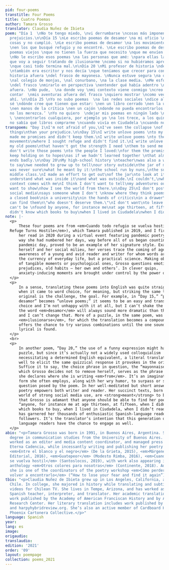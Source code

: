 ```yaml
---
pid: four-poems
transtitle: Four Poems
title: Cuatro Poemas
author: Tamara Grosso
translator: Claudia Nuñez de Ibieta
poem: "Día 1  \nNo te tengo miedo, \nvi derrumbarse \ncosas más imponentes \nque tus
  prejuicios.\n\nDía 15 \nLe escribo poemas de desamor \na mi oficio \nque me prometió
  cosas y no cumplió. \nLe escribo poemas de desamor \na los movimientos políticos
  \nen los que busqué refugio y no encontré. \nLe escribo poemas de desamor \na mis
  poemas viejos \nque no tienen la fuerza que necesito \nque me envíen desde el pasado.
  \nNo le escribo esos poemas \na las personas que amé: \npara ellas la promesa \nde
  que voy a seguir tratando de ilusionarme \ncomo si no hubiéramos aprendido juntas
  \nque casi todo termina mal.\n\nDía 20 \nMi profesor de historia \ndel secundario
  \ntambién era escritor y nos decía \nque teníamos que crecer para contar \nnuestra
  historia afuera \ndel frasco de mayonesa. \nNunca estuve segura \na qué se refería:
  \nal colegio de monjas, \nal conurbano, \na la clase media. \nMe esforcé por salir
  \ndel frasco \nmirarlo en perspectiva \nentender qué había adentro \ny qué había
  afuera. \nNo pude,  \na donde voy \nmi contexto viene conmigo \ncreo que no quiero
  contar  \nmis aventuras afuera del frasco \nquiero mostrar \ncomo veo el mundo desde
  ahí. \n\nDía 25 \nYo no subo poemas  \na las redes sociales \ndice alguien que no
  sé \ndónde cree que tienen que estar: \nen un libro cerrado \nen la universidad
  \nen manos de la crítica \nen un cajón \ndonde no pueda encontrarlos nadie \n‘que
  no los merezca.’ \nYo no quiero  \ndejar mis poemas en ningún lado \ndonde no pueda
  \ \nencontrarlos cualquiera, por ejemplo yo \na los trece, a los quince \ncuando
  no sabía qué libros comprarme \ncuando vivía en Ciudadela \ncuando no leía poesía."
transpoem: "Day 1\nI'm not afraid of you,\nI've seen the collapse \nof more impressive
  things\nthan your prejudice.\n\nDay 15\nI write unlove poems \nto my craft\nthat
  made me promises and didn't keep them.\nI write unlove poems \nto the political
  movements\nwhere I sought refuge and didn't find it.\nI write unlove poems \nto
  my old poems\nthat haven't got the strength I need \nthem to send me from the past.\nI
  don't write those poems \nto the people I loved:\nfor them the promise\nthat I will
  keep holding on to hopes\nas if we hadn't learned together \nthat almost everything
  ends badly.\n\nDay 20\nMy high-school history \nteacher\nwas also a writer and used
  to say\nwe needed to grow up to tell\nour story outside\nthe jar of mayonnaise.\nI
  was never sure\nwhat he meant by it:\nthe school run by nuns,\nthe suburbs,\nthe
  middle class.\nI made an effort to get out\nof the jar\nto look at it in perspective\nto
  understand what was inside it\nand what was outside.\nI couldn't,\nwherever I go\nmy
  context comes with me\nI think I don't want to tell\nmy adventures outside the jar\nI
  want to show\nhow I see the world from there.\n\nDay 25\nI don't post poems\non
  social media\nsays someone whom I don't \nknow where they think poems should be:\nin
  a closed book\nin a university\nin the hands of critics\nin a drawer\nwhere no one
  can find them\n\"who doesn't deserve them.\"\nI don't want\nto leave my poems anywhere\nthey
  can't be \nfound by anyone, for instance me\nat age thirteen, at fifteen\nwhen I
  didn't know which books to buy\nwhen I lived in Ciudadela\nwhen I didn't read poetry."
note: |-
  <p>
      These four poems are from <em>Cuando todo refugio se vuelva hostil</em> (<em>When Every
  Refuge Turns Hostile</em>), which Tamara published in 2019, and I first heard
      her read in 2020 during a virtual event featuring pandemic poetry. Just the
      way she had numbered her days, way before all of us began counting each
      pandemic day, proved to be an example of her signature style. Examining
      herself and her social milieu, her verses trace the coming of age and
      awareness of a young and avid reader and writer for whom words are not just
      the currency of everyday life, but a practical science. Making observations
      of tangible moments or psychological ones, Grosso questions emotions,
      prejudices, old habits — her own and others’. In clever quips,
      anxiety-inducing moments are brought under control by the power of words.
  </p>
  <p>
      In a sense, translating these poems into English was quite straightforward
      when it came to word choice, for meaning, but striking the same tone as the
      original is the challenge, the goal. For example, in “Day 15,” “poemas de
      desamor” becomes “unlove poems;” it seems to be an easy and transparent
      choice and I’m not unhappy with it at all, but I can’t shake the sense that
      the word <em>desamor</em> will always sound more dramatic than the word “unlove,”
      and I can’t change that. More of a puzzle, in the same poem, was the verb
      <em>ilusionarse</em>, for which the translation becomes a compound of verbs, and
      offers the chance to try various combinations until the one sounding most
      lyrical is found.
  </p>
  <br>
  <p>
      In another poem, “Day 20,” the use of a funny expression might have posed a
      puzzle, but since it’s actually not a widely used colloquialism
      necessitating a determined English equivalent, a literal translation worked
      well to elicit the same quizzical response it provokes in the original.
      Suffice it to say, the choice phrase in question, the “mayonnaise jar” from
      which Grosso decides not to remove herself, serves as the phrase with which
      she declares where she is writing <em>from</em>. It’s an imaginative metaphor, a
      form she often employs, along with her wry humor, to surpass or solve the
      question posed by the poem. In her well-meditated but short answers, her
      poetry empowers both writer and reader. Her succinct texts, born into a
      world of strong social media use, are <strong>meant</strong> to be shared widely. The fact
      that Grosso is adamant that anyone should be able to find her poems —
      “anyone, for instance me at age thirteen, at fifteen, when I didn’t know
      which books to buy, when I lived in Ciudadela, when I didn’t read poetry” —
      has garnered her thousands of enthusiastic Spanish-language readers and
      followers. It’s the translator’s intention that this generation of English
      language readers have the chance to engage as well.
  </p>
abio: "<p>Tamara Grosso was born in 1991, in Buenos Aires, Argentina. She earned her
  degree in communication studies from the University of Buenos Aires. Grosso has
  worked as an editor and media content coordinator, and managed press for the publisher
  Eterna Cadencia, while incessantly writing and publishing her poetry along the way:
  <em>Entre el blanco y el negro</em> (De la Grieta, 2015), <em>Márgenes</em> (Objeto
  Editorial, 2016), <em>Guatepeor</em> (Modesto Rimba, 2016), <em>Cuando todo refugio
  se vuelva hostil</em> (Santoslocos, 2019), with work also appearing in the poetry
  anthology <em>Otros colores para nosotras</em> (Continente, 2018). Additionally,
  she is one of the coordinators of the poetry workshop <em>Cómo perder el miedo y
  volver a encontrarlo</em> (“How to lose your fear and find it again”). "
tbio: "<p>Claudia Nuñez de Ibieta grew up in Los Angeles, California, and Santiago,
  Chile. In college, she majored in history while translating and subtitling MTV music
  videos for Chilean TV. She lives in Tempe, Arizona, and has worked as a bookseller,
  Spanish teacher, interpreter, and translator. Her academic translation includes
  work published by the Academy of American Franciscan History and by ASU’s Hispanic
  Research Center. Her literary translation includes work published by fiikbooks.org
  and harpyhybridreview.org. She’s also an active member of Cardboard House Press’
  Phoenix Cartonera Collective.</p>"
language: Spanish
year: 
lang: es
image: 
origaudio: 
translaudio: 
edition: '2021'
order: '09'
layout: poempage
collection: poems_2021
---
```

